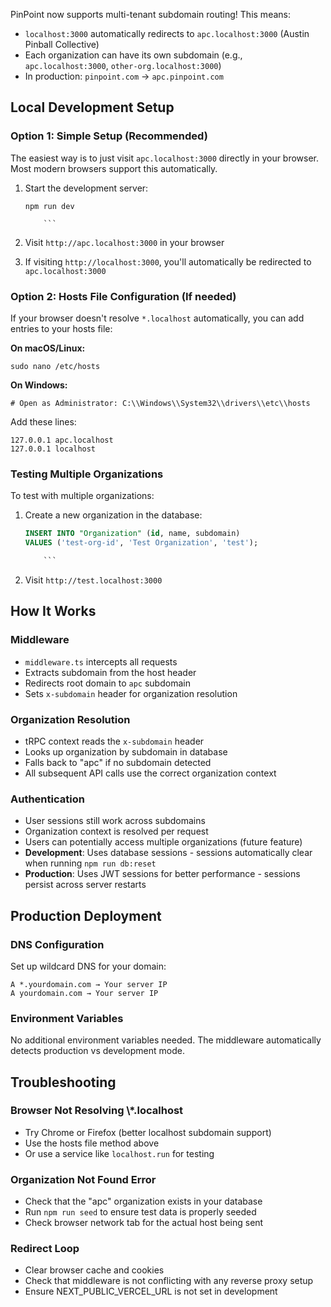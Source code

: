 PinPoint now supports multi-tenant subdomain routing! This means:

- `localhost:3000` automatically redirects to `apc.localhost:3000` (Austin Pinball Collective)
- Each organization can have its own subdomain (e.g., `apc.localhost:3000`, `other-org.localhost:3000`)
- In production: `pinpoint.com` → `apc.pinpoint.com`

## Local Development Setup

### Option 1: Simple Setup (Recommended)

The easiest way is to just visit `apc.localhost:3000` directly in your browser. Most modern browsers support this automatically.

1.  Start the development server:

    ````shell
    npm run dev

        ```

    ````

2.  Visit `http://apc.localhost:3000` in your browser
3.  If visiting `http://localhost:3000`, you'll automatically be redirected to `apc.localhost:3000`

### Option 2: Hosts File Configuration (If needed)

If your browser doesn't resolve `*.localhost` automatically, you can add entries to your hosts file:

**On macOS/Linux:**

```shell
sudo nano /etc/hosts

```

**On Windows:**

```plain text
# Open as Administrator: C:\\Windows\\System32\\drivers\\etc\\hosts

```

Add these lines:

```plain text
127.0.0.1 apc.localhost
127.0.0.1 localhost

```

### Testing Multiple Organizations

To test with multiple organizations:

1.  Create a new organization in the database:

    ````sql
    INSERT INTO "Organization" (id, name, subdomain)
    VALUES ('test-org-id', 'Test Organization', 'test');

        ```

    ````

2.  Visit `http://test.localhost:3000`

## How It Works

### Middleware

- `middleware.ts` intercepts all requests
- Extracts subdomain from the host header
- Redirects root domain to `apc` subdomain
- Sets `x-subdomain` header for organization resolution

### Organization Resolution

- tRPC context reads the `x-subdomain` header
- Looks up organization by subdomain in database
- Falls back to "apc" if no subdomain detected
- All subsequent API calls use the correct organization context

### Authentication

- User sessions still work across subdomains
- Organization context is resolved per request
- Users can potentially access multiple organizations (future feature)
- **Development**: Uses database sessions - sessions automatically clear when running `npm run db:reset`
- **Production**: Uses JWT sessions for better performance - sessions persist across server restarts

## Production Deployment

### DNS Configuration

Set up wildcard DNS for your domain:

```plain text
A *.yourdomain.com → Your server IP
A yourdomain.com → Your server IP

```

### Environment Variables

No additional environment variables needed. The middleware automatically detects production vs development mode.

## Troubleshooting

### Browser Not Resolving \\\*.localhost

- Try Chrome or Firefox (better localhost subdomain support)
- Use the hosts file method above
- Or use a service like `localhost.run` for testing

### Organization Not Found Error

- Check that the "apc" organization exists in your database
- Run `npm run seed` to ensure test data is properly seeded
- Check browser network tab for the actual host being sent

### Redirect Loop

- Clear browser cache and cookies
- Check that middleware is not conflicting with any reverse proxy setup
- Ensure NEXT_PUBLIC_VERCEL_URL is not set in development
